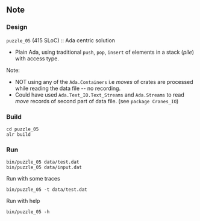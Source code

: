 ## Note

### Design

`puzzle_05` (415 SLoC) :: Ada centric solution

* Plain Ada, using traditional `push`, `pop`, `insert` of elements in a stack (*pile*) with access type.

Note:

* NOT using any of the `Ada.Containers` i.e *moves* of crates are processed while reading the data file -- no recording.
* Could have used `Ada.Text_IO.Text_Streams` and `Ada.Streams` to read *move* records of second part of data file. (see `package Cranes_IO`)

### Build

```shell
cd puzzle_05
alr build
```

### Run

```shell
bin/puzzle_05 data/test.dat
bin/puzzle_05 data/input.dat
```

Run with some traces

```shell
bin/puzzle_05 -t data/test.dat
```

Run with help

```shell
bin/puzzle_05 -h
```
